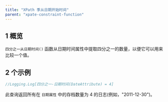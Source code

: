 ```yaml
---
title: "XPath 季从日期开始时间"
parent: "xpate-constraint-function"
---
```


## 1 概览

`四分之一从日期时间()` 函数从日期时间属性中提取四分之一的数量，以便它可以用来比较一个值。

## 2 个示例

```java
//Logging.Log[四分之一-日期时间(DateAttribute) = 4]
```

此查询返回所有在 `日期属性` 中的存档数量为 4 的日志(例如，"2011-12-30")。


